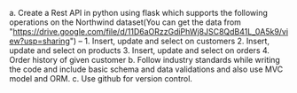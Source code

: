 a.	Create a Rest API in python using flask which supports the following operations on the Northwind dataset(You can get the data from "https://drive.google.com/file/d/11D6aORzzGdiPhWj8JSC8QdB41L_0A5k9/view?usp=sharing") – 
	1.	Insert, update and select on customers
	2.	Insert, update and select on products
	3.	Insert, update and select on orders
	4.	Order history of given customer
b.	Follow industry standards while writing the code and include basic schema and data validations and also use MVC model and ORM.
c.	Use github for version control.
